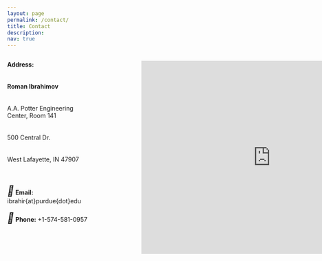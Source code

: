 ```yaml
---
layout: page
permalink: /contact/
title: Contact
description: 
nav: true
---
```


<p style="width: 38%; float: left;">
	<b>Address:</b>
	<br>
	<br>
	<br>
	<b>Roman Ibrahimov</b>
	<br>
	<br>
	<br>
	A.A. Potter Engineering Center, Room 141
	<br>
	<br>
	<br>
	500 Central Dr.
	<br>
	<br>
	<br>
	West Lafayette, IN 47907
	<br>
	<br>
	<br>
	<br>
	<i style="font-size:24px" class="fa">&#xf0e0;</i><b>  Email:</b> ibrahir{at}purdue{dot}edu
	<br>
	<br>
	<i style="font-size:24px" class="fa">&#xf095;</i><b>  Phone:</b> +1-574-581-0957

<p style="width: 38%; float: right;">
	<iframe
  width="600"
  height="450"
  style="border:0"
  loading="lazy"
  allowfullscreen
  src="https://www.google.com/maps/embed/v1/place?key=API_KEY
    &q=Space+Needle,Seattle+WA">
</iframe>



<!-- 
<iframe src="https://www.google.com/maps/embed?pb=!1m18!1m12!1m3!1d11263.132751370831!2d-86.92086896571006!3d40.42731916982026!2m3!1f0!2f0!3f0!3m2!1i1024!2i768!4f13.1!3m3!1m2!1s0x8812e3b5041597db%3A0xa8aac1aa84e1756d!2sPotter%20Engineering%20Center!5e1!3m2!1sen!2sus!4v1636346968806!5m2!1sen!2sus" width="600" height="450" style="border:0;" allowfullscreen="" loading="lazy"></iframe> -->


